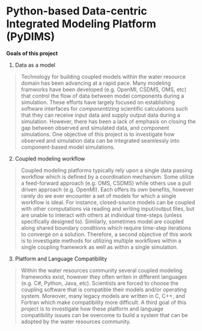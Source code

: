 

Python-based Data-centric Integrated Modeling Platform (PyDIMS)
=======


**Goals of this project**

1. Data as a model
> Technology for building coupled models within the water resource domain has been advancing at a rapid pace.  Many modeling framworks have been developed (e.g. OpenMI, CSDMS, OMS, etc) that control the flow of data between model components during a simulation.  These efforts have largely focused on establishing software interfaces for *componentizing* scientific calculations such that they can receive input data and supply output data during a simulation.  However, there has been a lack of emphasis on closing the gap between observed and simulated data, and component simulations.  One objective of this project is to investigate how observed and simulation data can be integrated seamlessly into component-based model simulations.  

2. Coupled modeling workflow
> Coupled modeling platforms typically rely upon a single data passing workflow which is defined by a coordination mechanism.  Some utilize a feed-forward approach (e.g. OMS, CSDMS) while others use a pull driven approach (e.g. OpenMI).  Each offers its own benefits, however rarely do we ever encounter a set of models for which a single workflow is ideal. For instance, closed-source models can be coupled with other computations via reading and writing input/output files, but are unable to interact with others at individual time-steps (unless specifically designed to).  Similarly, sometimes model are coupled along shared boundary conditions which require time-step iterations to converge on a solution.  Therefore, a second objective of this work is to investigate methods for utilizing multiple workflows within a single coupling framework as well as within a single simulation. 

3. Platform and Language Compatibility
> Within the water resources community several coupled modeling frameworks exist, however they often writen in different languages (e.g. C#, Python, Java, etc).  Scientists are forced to choose the coupling software that is compatible their models and/or operating system.  Moreover, many legacy models are written in C, C++, and Fortran which make compatibility more difficult.  A third goal of this project is to investigate how these platform and language compatibility issues can be overcome to build a system that can be adopted by the water resources community.  


